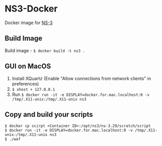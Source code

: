 # NS3-Docker

Docker image for [NS-3](https://www.nsnam.org)

## Build Image

Build image - `$ docker build -t ns3 .`

## GUI on MacOS

1. Install XQuartz (Enable "Allow connections from network clients" in preferences)
2. `$ xhost + 127.0.0.1`
3. Run `$ docker run -it -e DISPLAY=docker.for.mac.localhost:0 -v /tmp/.X11-unix:/tmp/.X11-unix ns3`

## Copy and build your scripts

```
$ docker cp scirpt <Container ID>:/opt/ns3/ns-3.29/scratch/script
$ docker run -it -e DISPLAY=docker.for.mac.localhost:0 -v /tmp/.X11-unix:/tmp/.X11-unix ns3
$ ./waf
```
